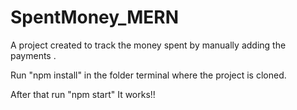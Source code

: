 # SpentMoney_MERN
 A project created to track the money spent by manually adding the payments .

Run "npm install" in the folder terminal where the project is cloned.

After that run "npm start"
It works!!
